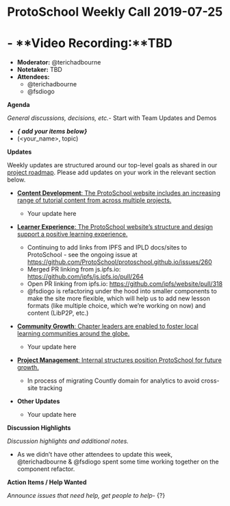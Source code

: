# ProtoSchool Weekly Call 2019-07-25

# -   **Video Recording:**TBD
-   **Moderator:** @terichadbourne
-   **Notetaker:** TBD
-   **Attendees:**
    -   @terichadbourne
    -   @fsdiogo

**Agenda**

_General discussions, decisions, etc._-   Start with Team Updates and Demos
-   **_{ add your items below}_**
-   (&lt;your_name>, topic)


**Updates**

Weekly updates are structured around our top-level goals as shared in our [project roadmap](https://github.com/ProtoSchool/roadmap#protoschool-roadmap). Please add updates on your work in the relevant section below.

-   [**Content Development**: The ProtoSchool website includes an increasing range of tutorial content from across multiple projects.](https://github.com/ProtoSchool/roadmap#content-development)
    -   Your update here

-   [**Learner Experience**: The ProtoSchool website’s structure and design support a positive learning experience.](https://github.com/ProtoSchool/roadmap#learner-experience)

    -   Continuing to add links from IPFS and IPLD docs/sites to ProtoSchool - see the ongoing issue at <https://github.com/ProtoSchool/protoschool.github.io/issues/260>
    -   Merged PR linking from js.ipfs.io: <https://github.com/ipfs/js.ipfs.io/pull/264>
    -   Open PR linking from ipfs.io: <https://github.com/ipfs/website/pull/318>
    -   @fsdiogo is refactoring under the hood into smaller components to make the site more flexible, which will help us to add new lesson formats (like multiple choice, which we’re working on now) and content (LibP2P, etc.)

-   [**Community Growth**: Chapter leaders are enabled to foster local learning communities around the globe.](https://github.com/ProtoSchool/roadmap#community-growth)

    -   Your update here

-   [**Project Management**: Internal structures position ProtoSchool for future growth.](https://github.com/ProtoSchool/roadmap#project-management)

    -   In process of migrating Countly domain for analytics to avoid cross-site tracking

-   **Other Updates**

    -   Your update here

**Discussion Highlights**

_Discussion highlights and additional notes._
-   As we didn’t have other attendees to update this week, @terichadbourne & @fsdiogo spent some time working together on the component refactor.


**Action Items / Help Wanted**

_Announce issues that need help, get people to help_-   {?}

